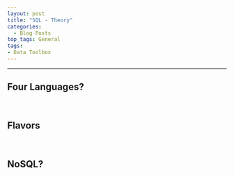 ```yaml
---
layout: post
title: "SQL - Theory"
categories:
  - Blog Posts
top_tags: General
tags:
- Data Toolbox
---
```


<hr>

## Four Languages?

<br> 

## Flavors

<br>

## NoSQL?


